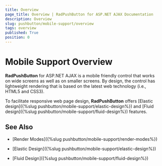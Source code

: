 ```yaml
---
title: Overview
page_title: Overview | RadPushButton for ASP.NET AJAX Documentation
description: Overview
slug: pushbutton/mobile-support/overview
tags: overview
published: True
position: 0
---
```


# Mobile Support Overview

**RadPushButton** for ASP.NET AJAX is a mobile friendly control that works on wide screens as well as on smaller screens. By design, the control has lightweight rendering that is based on the latest web technology (i.e., HTML5 and CSS3).

To facilitate responsive web page design, **RadPushButton** offers [Elastic design]({%slug pushbutton/mobile-support/elastic-design%}) and [Fluid design]({%slug pushbutton/mobile-support/fluid-design%}) features.

## See Also

 * [Render Modes]({%slug pushbutton/mobile-support/render-modes%})

 * [Elastic Design]({%slug pushbutton/mobile-support/elastic-design%})

 * [Fluid Design]({%slug pushbutton/mobile-support/fluid-design%})
